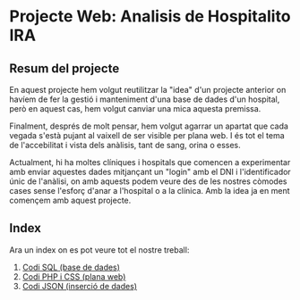 # Projecte Web: Analisis de Hospitalito IRA

## Resum del projecte

En aquest projecte hem volgut reutilitzar la "idea" d'un projecte anterior on havíem de fer la gestió i manteniment d'una base de dades d'un hospital, però en aquest cas, hem volgut canviar una mica aquesta premissa.

Finalment, després de molt pensar, hem volgut agarrar un apartat que cada vegada s'està pujant al vaixell de ser visible per plana web. I és tot el tema de l'accebilitat i vista dels anàlisis, tant de sang, orina o esses.

Actualment, hi ha moltes clíniques i hospitals que comencen a experimentar amb enviar aquestes dades mitjançant un "login" amb el DNI i l'identificador únic de l'anàlisi, on amb aquests podem veure des de les nostres còmodes cases sense l'esforç d'anar a l'hospital o a la clínica. Amb la idea ja en ment començem amb aquest projecte.

## Index

Ara un index on es pot veure tot el nostre treball:

1. [Codi SQL (base de dades)](<Codi SQL>)
2. [Codi PHP i CSS (plana web)](<Codi PHP i CSS>)
3. [Codi JSON (inserció de dades)](<Codi JSON>)
